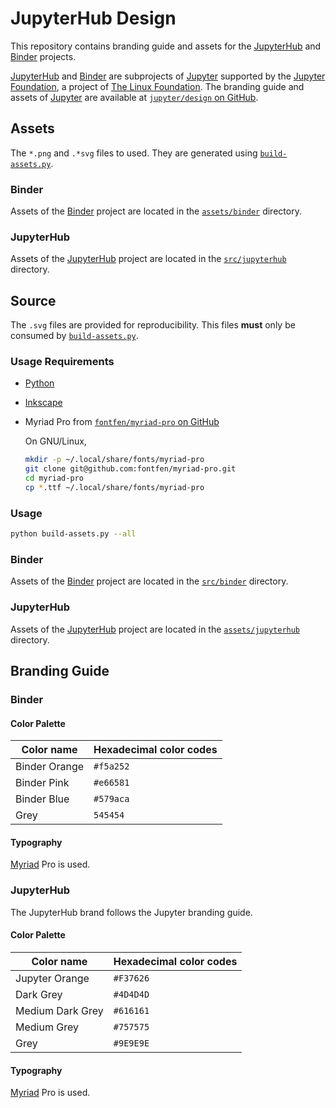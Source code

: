 # JupyterHub Design

This repository contains branding guide and assets for the [JupyterHub] and [Binder] projects.

[JupyterHub] and [Binder] are subprojects of [Jupyter] supported by the [Jupyter Foundation], a project of [The Linux Foundation]. The branding guide and assets of [Jupyter] are available at [`jupyter/design` on GitHub](https://github.com/jupyter/design/).

## Assets

The `*.png` and `.*svg` files to used. They are generated using [`build-assets.py`](./build-assets.py).

### Binder

Assets of the [Binder] project are located in the [`assets/binder`](./assets/binder) directory.

### JupyterHub

Assets of the [JupyterHub] project are located in the [`src/jupyterhub`](./src/jupyterhub) directory.

## Source

The `.svg` files are provided for reproducibility. This files **must** only be consumed by [`build-assets.py`](./build-assets.py).

### Usage Requirements

- [Python](https://www.python.org/)
- [Inkscape](https://inkscape.org/)
- Myriad Pro from [`fontfen/myriad-pro` on GitHub](https://github.com/fontfen/myriad-pro)

  On GNU/Linux,

  ```bash
  mkdir -p ~/.local/share/fonts/myriad-pro
  git clone git@github.com:fontfen/myriad-pro.git
  cd myriad-pro
  cp *.ttf ~/.local/share/fonts/myriad-pro
  ```

### Usage

```bash
python build-assets.py --all
```

### Binder

Assets of the [Binder] project are located in the [`src/binder`](./src/binder) directory.

### JupyterHub

Assets of the [JupyterHub] project are located in the [`assets/jupyterhub`](./assets/jupyterhub) directory.

## Branding Guide

### Binder

#### Color Palette

| Color name    | Hexadecimal color codes |
| ------------- | ----------------------- |
| Binder Orange | `#f5a252`               |
| Binder Pink   | `#e66581`               |
| Binder Blue   | `#579aca`               |
| Grey          | `545454`                |

#### Typography

[Myriad](<https://en.wikipedia.org/wiki/Myriad_(typeface)>) Pro is used.

### JupyterHub

The JupyterHub brand follows the Jupyter branding guide.

#### Color Palette

| Color name       | Hexadecimal color codes |
| ---------------- | ----------------------- |
| Jupyter Orange   | `#F37626`               |
| Dark Grey        | `#4D4D4D`               |
| Medium Dark Grey | `#616161`               |
| Medium Grey      | `#757575`               |
| Grey             | `#9E9E9E`               |

#### Typography

[Myriad](<https://en.wikipedia.org/wiki/Myriad_(typeface)>) Pro is used.

[Binder]: https://jupyter.org/binder
[Jupyter]: https://jupyter.org/
[JupyterHub]: https://jupyter.org/hub
[Jupyter Foundation]: https://jupyterfoundation.org/
[The Linux Foundation]: https://www.linuxfoundation.org/
